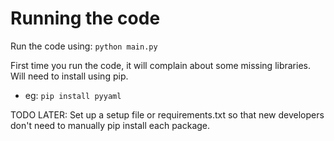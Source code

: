 # Running  the code

Run the code using: `python main.py`

First time you run the code, it will complain about some missing libraries. Will need to install using pip.
- eg: `pip install pyyaml`



TODO LATER: Set up a setup file or requirements.txt so that new developers don't need to manually pip install each package.